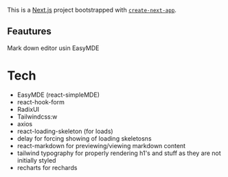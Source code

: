 This is a [Next.js](https://nextjs.org/) project bootstrapped with [`create-next-app`](https://github.com/vercel/next.js/tree/canary/packages/create-next-app).

## Feautures

Mark down editor usin EasyMDE

# Tech

- EasyMDE (react-simpleMDE)
- react-hook-form
- RadixUI
- Tailwindcss:w
- axios
- react-loading-skeleton (for loads)
- delay for forcing showing of loading skeletosns
- react-markdown for previewing/viewing markdown content
- tailwind typography for properly rendering h1's and stuff as they are not initially styled
- recharts for rechards
